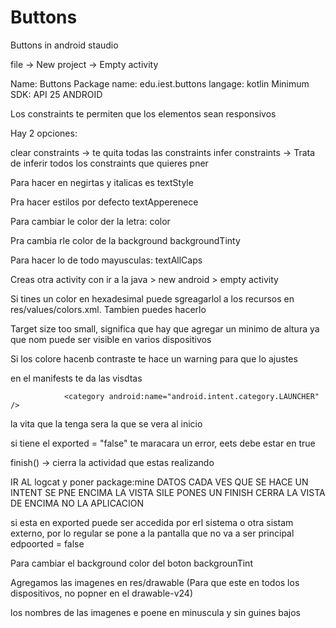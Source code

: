 # Buttons
Buttons in android staudio

file -> New project -> Empty activity

Name: Buttons Package name: edu.iest.buttons langage: kotlin Minimum SDK: API 25 ANDROID

Los constraints te permiten que los elementos sean responsivos

Hay 2 opciones:

clear constraints -> te quita todas las constraints infer constraints -> Trata de inferir todos los constraints que quieres pner

Para hacer en negirtas y italicas es textStyle

Pra hacer estilos por defecto textApperenece

Para cambiar le color der la letra: color

Pra cambia rle color de la background backgroundTinty

Para hacer lo de todo mayusculas: textAllCaps

Creas otra activity con ir a la java > new android > empty activity

Si tines un color en hexadesimal puede sgreagarlol a los recursos en res/values/colors.xml. Tambien puedes hacerlo

Target size too small, significa que hay que agregar un minimo de altura ya que nom puede ser visible en varios dispositivos

Si los colore hacenb contraste te hace un warning para que lo ajustes

en el manifests te da las visdtas

<intent-filter>
                <action android:name="android.intent.action.MAIN" />

                <category android:name="android.intent.category.LAUNCHER" />
 </intent-filter>

la vita que la tenga sera la que se vera al inicio

si tiene el exported = "false" te maracara un error, eets debe estar en true

finish() -> cierra la actividad que estas realizando

IR AL logcat y poner package:mine DATOS
CADA VES QUE SE HACE UN INTENT SE PNE ENCIMA LA VISTA SILE PONES UN FINISH CERRA LA VISTA DE ENCIMA NO LA APLICACION

si esta en exported puede ser accedida por erl sistema o otra sistam externo, por lo regular se pone a la pantalla que no va a ser principal edpoorted = false

Para cambiar el background color del boton backgrounTint

Agregamos las imagenes en res/drawable (Para que este en todos los dispositivos, no popner en el drawable-v24)

los nombres de las imagenes e poene en minuscula y sin guines bajos

